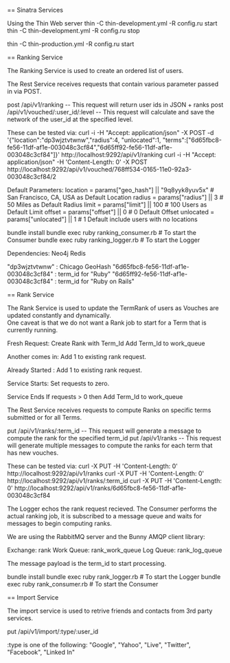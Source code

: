 == Sinatra Services

Using the Thin Web server
thin -C thin-development.yml -R config.ru start
thin -C thin-development.yml -R config.ru stop

thin -C thin-production.yml -R config.ru start


== Ranking Service

The Ranking Service is used to create an ordered list of users.

The Rest Service receives requests that contain various parameter passed in via POST.

  post /api/v1/ranking                    -- This request will return user ids in JSON + ranks
  post /api/v1/vouched/:user_id/:level    -- This request will calculate and save the network of the user_id at the specified level.


These can be tested via:
  curl -i -H "Accept: application/json" -X POST -d '{"location":"dp3wjztvtwnw","radius":4, "unlocated":1, "terms":["6d65fbc8-fe56-11df-af1e-003048c3cf84","6d65ff92-fe56-11df-af1e-003048c3cf84"]}' http://localhost:9292/api/v1/ranking
  curl -i -H "Accept: application/json" -H 'Content-Length: 0' -X POST http://localhost:9292/api/v1/vouched/768ff534-0165-11e0-92a3-003048c3cf84/2

Default Parameters:
  location   = params["geo_hash"]  || "9q8yyk8yuv5x" # San Francisco, CA, USA as Default Location
  radius     = params["radius"]    || 3              # 50 Miles as Default Radius
  limit      = params["limit"]     || 100            # 100 Users as Default Limit
  offset     = params["offset"]    || 0              # 0 Default Offset
  unlocated  = params["unlocated"] || 1              # 1 Default include users with no locations

bundle install
bundle exec ruby ranking_consumer.rb     # To start the Consumer
bundle exec ruby ranking_logger.rb       # To start the Logger


Dependencies:
Neo4j
Redis

"dp3wjztvtwnw"                         : Chicago GeoHash
"6d65fbc8-fe56-11df-af1e-003048c3cf84" : term_id for "Ruby"
"6d65ff92-fe56-11df-af1e-003048c3cf84" : term_id for "Ruby on Rails"

== Rank Service

The Rank Service is used to update the TermRank of users as Vouches are updated constantly and dynamically.  
One caveat is that we do not want a Rank job to start for a Term that is currently running.

Fresh Request:
Create Rank with Term_Id
Add Term_Id to work_queue

Another comes in:
Add 1 to existing rank request.

Already Started :
Add 1 to existing rank request.

Service Starts:
Set requests to zero.

Service Ends
If requests > 0 then Add Term_Id to work_queue


The Rest Service receives requests to compute Ranks on specific terms submitted or for all Terms.

  put /api/v1/ranks/:term_id   -- This request will generate a message to compute the rank for the specified term_id
  put /api/v1/ranks            -- This request will generate multiple messages to compute the ranks for each term that has new vouches.

These can be tested via:
  curl -X PUT -H 'Content-Length: 0' http://localhost:9292/api/v1/ranks
  curl -X PUT -H 'Content-Length: 0' http://localhost:9292/api/v1/ranks/:term_id
  curl -X PUT -H 'Content-Length: 0' http://localhost:9292/api/v1/ranks/6d65fbc8-fe56-11df-af1e-003048c3cf84


The Logger echos the rank request recieved.
The Consumer performs the actual ranking job, it is subscribed to a message queue and waits for messages to begin computing ranks.

We are using the RabbitMQ server and the Bunny AMQP client library:

Exchange: rank
Work Queue: rank_work_queue
Log Queue: rank_log_queue

The message payload is the term_id to start processing.


bundle install
bundle exec ruby rank_logger.rb       # To start the Logger
bundle exec ruby rank_consumer.rb     # To start the Consumer

== Import Service

The import service is used to retrive friends and contacts from 3rd party services.

  put /api/v1/import/:type/:user_id

  :type is one of the following: "Google", "Yahoo", "Live", "Twitter", "Facebook", "Linked In"
